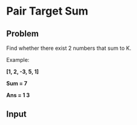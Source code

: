 # Pair Target Sum

## Problem

Find whether there exist 2 numbers that sum to K.

Example:  

**[1, 2, -3, 5, 1]**

**Sum = 7**

**Ans = 1   3**

## Input
